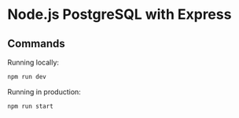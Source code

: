 # Node.js PostgreSQL with Express

## Commands

Running locally:

```bash
npm run dev
```

Running in production:

```bash
npm run start
```
